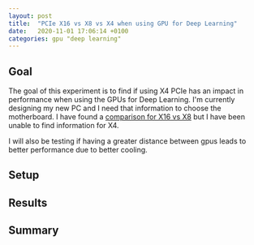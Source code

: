 ```yaml
---
layout: post
title:  "PCIe X16 vs X8 vs X4 when using GPU for Deep Learning"
date:   2020-11-01 17:06:14 +0100
categories: gpu "deep learning"
---
```


## Goal

The goal of this experiment is to find if using X4 PCIe has an impact in performance when using the GPUs for Deep Learning. 
I'm currently designing my new PC and I need that information to choose the motherboard. I have found a [comparison for X16 vs X8](https://www.pugetsystems.com/labs/hpc/PCIe-X16-vs-X8-with-4-x-Titan-V-GPUs-for-Machine-Learning-1167/#pcie-x16-vs-x8-vgg-in-keras-tensorflow-disk-streaming-25000-images-brtitan-v-gpus-br-training-time-for-4-epochs) 
but I have been unable to find information for X4. 

I will also be testing if having a greater distance between gpus leads to better performance due to better cooling.

## Setup



## Results

## Summary
